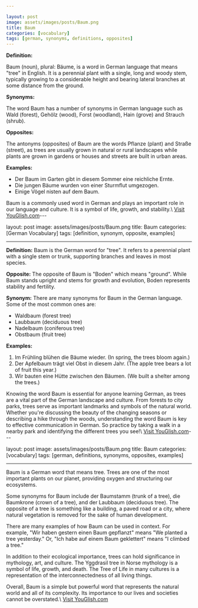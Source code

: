```yaml
---

layout: post
image: assets/images/posts/Baum.png
title: Baum
categories: [vocabulary]
tags: [german, synonyms, definitions, opposites]
---
```


**Definition:**

Baum (noun), plural: Bäume, is a word in German language that means "tree" in English. It is a perennial plant with a single, long and woody stem, typically growing to a considerable height and bearing lateral branches at some distance from the ground.

**Synonyms:**

The word Baum has a number of synonyms in German language such as Wald (forest), Gehölz (wood), Forst (woodland), Hain (grove) and Strauch (shrub).

**Opposites:**

The antonyms (opposites) of Baum are the words Pflanze (plant) and Straße (street), as trees are usually grown in natural or rural landscapes while plants are grown in gardens or houses and streets are built in urban areas.

**Examples:**

- Der Baum im Garten gibt in diesem Sommer eine reichliche Ernte.
- Die jungen Bäume wurden von einer Sturmflut umgezogen.
- Einige Vögel nisten auf dem Baum.

Baum is a commonly used word in German and plays an important role in our language and culture. It is a symbol of life, growth, and stability.\ <a id="yg-widget-0" class="youglish-widget" data-query="Baum" data-lang="german" data-components="8412" data-auto-start="0" data-bkg-color="theme_light" data-title="How%20to%20pronounce%20Baum%20in%20German"  rel="nofollow" href="https://youglish.com">Visit YouGlish.com</a><script async src="https://youglish.com/public/emb/widget.js" charset="utf-8"></script>---

layout: post
image: assets/images/posts/Baum.png
title: Baum
categories: [German Vocabulary]
tags: [definition, synonym, opposite, examples]

---

**Definition:** Baum is the German word for "tree". It refers to a perennial plant with a single stem or trunk, supporting branches and leaves in most species.

**Opposite:** The opposite of Baum is "Boden" which means "ground". While Baum stands upright and stems for growth and evolution, Boden represents stability and fertility.

**Synonym:** There are many synonyms for Baum in the German language. Some of the most common ones are:

- Waldbaum (forest tree)
- Laubbaum (deciduous tree)
- Nadelbaum (coniferous tree)
- Obstbaum (fruit tree)

**Examples:**

1. Im Frühling blühen die Bäume wieder. (In spring, the trees bloom again.)
2. Der Apfelbaum trägt viel Obst in diesem Jahr. (The apple tree bears a lot of fruit this year.)
3. Wir bauten eine Hütte zwischen den Bäumen. (We built a shelter among the trees.)

Knowing the word Baum is essential for anyone learning German, as trees are a vital part of the German landscape and culture. From forests to city parks, trees serve as important landmarks and symbols of the natural world. Whether you're discussing the beauty of the changing seasons or describing a hike through the woods, understanding the word Baum is key to effective communication in German. So practice by taking a walk in a nearby park and identifying the different trees you see!\ <a id="yg-widget-0" class="youglish-widget" data-query="Baum" data-lang="german" data-components="8412" data-auto-start="0" data-bkg-color="theme_light" data-title="How%20to%20pronounce%20Baum%20in%20German"  rel="nofollow" href="https://youglish.com">Visit YouGlish.com</a><script async src="https://youglish.com/public/emb/widget.js" charset="utf-8"></script>---

layout: post
image: assets/images/posts/Baum.png
title: Baum
categories: [vocabulary]
tags: [german, definitions, synonyms, opposites, examples]

---

Baum is a German word that means tree. Trees are one of the most important plants on our planet, providing oxygen and structuring our ecosystems. 

Some synonyms for Baum include der Baumstamm (trunk of a tree), die Baumkrone (crown of a tree), and der Laubbaum (deciduous tree). The opposite of a tree is something like a building, a paved road or a city, where natural vegetation is removed for the sake of human development.

There are many examples of how Baum can be used in context. For example, "Wir haben gestern einen Baum gepflanzt" means "We planted a tree yesterday." Or, "Ich habe auf einem Baum geklettert" means "I climbed a tree." 

In addition to their ecological importance, trees can hold significance in mythology, art, and culture. The Yggdrasil tree in Norse mythology is a symbol of life, growth, and death. The Tree of Life in many cultures is a representation of the interconnectedness of all living things.

Overall, Baum is a simple but powerful word that represents the natural world and all of its complexity. Its importance to our lives and societies cannot be overstated.\ <a id="yg-widget-0" class="youglish-widget" data-query="Baum" data-lang="german" data-components="8412" data-auto-start="0" data-bkg-color="theme_light" data-title="How%20to%20pronounce%20Baum%20in%20German"  rel="nofollow" href="https://youglish.com">Visit YouGlish.com</a><script async src="https://youglish.com/public/emb/widget.js" charset="utf-8"></script>